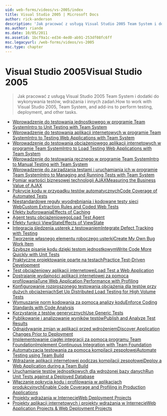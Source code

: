 ```yaml
---
uid: web-forms/videos/vs-2005/index
title: Visual Studio 2005 | Microsoft Docs
author: rick-anderson
description: 'Jak pracować z usługą Visual Studio 2005 Team System i dodatki do wykonywania testów, wdrażania i innych zadań.'
ms.author: riande
ms.date: 10/05/2011
ms.assetid: 1bcf9a1c-ed34-4ed0-ab91-253df08fc6ff
msc.legacyurl: /web-forms/videos/vs-2005
msc.type: chapter
---
```

<a name="visual-studio-2005"></a><span data-ttu-id="2baad-103">Visual Studio 2005</span><span class="sxs-lookup"><span data-stu-id="2baad-103">Visual Studio 2005</span></span>
====================
> <span data-ttu-id="2baad-104">Jak pracować z usługą Visual Studio 2005 Team System i dodatki do wykonywania testów, wdrażania i innych zadań.</span><span class="sxs-lookup"><span data-stu-id="2baad-104">How to work with Visual Studio 2005, Team System, and add-ins to perform testing, deployment, and other tasks.</span></span>


- [<span data-ttu-id="2baad-105">Wprowadzenie do testowania jednostkowego w programie Team System</span><span class="sxs-lookup"><span data-stu-id="2baad-105">Intro to Unit Testing with Team System</span></span>](introduction-to-unit-testing-with-team-system.md)
- [<span data-ttu-id="2baad-106">Wprowadzenie do testowania aplikacji internetowych w programie Team System</span><span class="sxs-lookup"><span data-stu-id="2baad-106">Intro to Testing Web Applications with Team System</span></span>](introduction-to-testing-web-applications-with-team-system.md)
- [<span data-ttu-id="2baad-107">Wprowadzenie do testowania obciążeniowego aplikacji internetowych w programie Team System</span><span class="sxs-lookup"><span data-stu-id="2baad-107">Intro to Load Testing Web Applications with Team System</span></span>](introduction-to-load-testing-web-applications-with-team-system.md)
- [<span data-ttu-id="2baad-108">Wprowadzenie do testowania ręcznego w programie Team System</span><span class="sxs-lookup"><span data-stu-id="2baad-108">Intro to Manual Testing with Team System</span></span>](introduction-to-manual-testing-with-team-system.md)
- [<span data-ttu-id="2baad-109">Wprowadzenie do zarządzania testami i uruchamiania ich w programie Team System</span><span class="sxs-lookup"><span data-stu-id="2baad-109">Intro to Managing and Running Tests with Team System</span></span>](introduction-to-managing-and-running-tests-with-team-system.md)
- [<span data-ttu-id="2baad-110">Pomiar wartości biznesowej technologii AJAX</span><span class="sxs-lookup"><span data-stu-id="2baad-110">Measuring the Business Value of AJAX</span></span>](measuring-the-business-value-of-ajax.md)
- [<span data-ttu-id="2baad-111">Pokrycie kodu w przypadku testów automatycznych</span><span class="sxs-lookup"><span data-stu-id="2baad-111">Code Coverage of Automated Tests</span></span>](code-coverage-of-automated-tests.md)
- [<span data-ttu-id="2baad-112">Niestandardowe reguły wyodrębniania i kodowane testy sieci Web</span><span class="sxs-lookup"><span data-stu-id="2baad-112">Custom Extraction Rules and Coded Web Tests</span></span>](custom-extraction-rules-and-coded-web-tests.md)
- [<span data-ttu-id="2baad-113">Efekty buforowania</span><span class="sxs-lookup"><span data-stu-id="2baad-113">Effects of Caching</span></span>](the-effects-of-caching.md)
- [<span data-ttu-id="2baad-114">Agent testu obciążeniowego</span><span class="sxs-lookup"><span data-stu-id="2baad-114">Load Test Agent</span></span>](using-the-load-test-agent.md)
- [<span data-ttu-id="2baad-115">Efekty funkcji ViewState</span><span class="sxs-lookup"><span data-stu-id="2baad-115">Effects of ViewState</span></span>](the-effects-of-viewstate.md)
- [<span data-ttu-id="2baad-116">Integracja śledzenia usterek z testowaniem</span><span class="sxs-lookup"><span data-stu-id="2baad-116">Integrate Defect Tracking with Testing</span></span>](how-do-i-integrate-defect-tracking-with-testing.md)
- [<span data-ttu-id="2baad-117">Tworzenie własnego elementu roboczego usterki</span><span class="sxs-lookup"><span data-stu-id="2baad-117">Create My Own Bug Work Item</span></span>](how-do-i-create-my-own-bug-work-item.md)
- [<span data-ttu-id="2baad-118">Szybsze pisanie kodu dzięki testom jednostkowym</span><span class="sxs-lookup"><span data-stu-id="2baad-118">Write Code More Quickly with Unit Tests</span></span>](how-do-i-write-code-more-quickly-with-unit-tests.md)
- [<span data-ttu-id="2baad-119">Praktyczne projektowanie oparte na testach</span><span class="sxs-lookup"><span data-stu-id="2baad-119">Practice Test-Driven Development</span></span>](how-do-i-practice-test-driven-development.md)
- [<span data-ttu-id="2baad-120">Test obciążeniowy aplikacji internetowej</span><span class="sxs-lookup"><span data-stu-id="2baad-120">Load Test a Web Application</span></span>](how-do-i-load-test-a-web-application.md)
- [<span data-ttu-id="2baad-121">Dostrajanie wydajności aplikacji internetowej za pomocą profilowania</span><span class="sxs-lookup"><span data-stu-id="2baad-121">Tune Web Application Performance with Profiling</span></span>](how-do-i-tune-web-application-performance-with-profiling.md)
- [<span data-ttu-id="2baad-122">Konfigurowanie rozproszonego testowania obciążenia dla testów przy dużych obciążeniach</span><span class="sxs-lookup"><span data-stu-id="2baad-122">Set Up Distributed Load Testing for High Volume Tests</span></span>](how-do-i-set-up-distributed-load-testing-for-high-volume-tests.md)
- [<span data-ttu-id="2baad-123">Wymuszanie norm kodowania za pomocą analizy kodu</span><span class="sxs-lookup"><span data-stu-id="2baad-123">Enforce Coding Standards with Code Analysis</span></span>](how-do-i-enforce-coding-standards-with-code-analysis.md)
- [<span data-ttu-id="2baad-124">Korzystanie z testów generycznych</span><span class="sxs-lookup"><span data-stu-id="2baad-124">Use Generic Tests</span></span>](how-do-i-use-generic-tests.md)
- [<span data-ttu-id="2baad-125">Publikowanie i analizowanie wyników testów</span><span class="sxs-lookup"><span data-stu-id="2baad-125">Publish and Analyze Test Results</span></span>](how-do-i-publish-and-analyze-test-results.md)
- [<span data-ttu-id="2baad-126">Odnajdywanie zmian w aplikacji przed wdrożeniem</span><span class="sxs-lookup"><span data-stu-id="2baad-126">Discover Application Changes Prior to Deployment</span></span>](how-do-i-discover-application-changes-prior-to-deployment.md)
- [<span data-ttu-id="2baad-127">Implementowanie ciągłej integracji za pomocą programu Team Foundation</span><span class="sxs-lookup"><span data-stu-id="2baad-127">Implement Continuous Integration with Team Foundation</span></span>](how-do-i-implement-continuous-integration-with-team-foundation.md)
- [<span data-ttu-id="2baad-128">Automatyzacja testowania za pomocą kompilacji zespołowej</span><span class="sxs-lookup"><span data-stu-id="2baad-128">Automate Testing using Team Build</span></span>](how-do-i-automate-testing-using-team-build.md)
- [<span data-ttu-id="2baad-129">Wdrażanie aplikacji internetowej podczas kompilacji zespołowej</span><span class="sxs-lookup"><span data-stu-id="2baad-129">Deploy a Web Application during a Team Build</span></span>](how-do-i-deploy-a-web-application-during-a-team-build.md)
- [<span data-ttu-id="2baad-130">Uruchamianie testów jednostkowych dla wdrożonej bazy danych</span><span class="sxs-lookup"><span data-stu-id="2baad-130">Run Unit Tests against a Deployed Database</span></span>](how-do-i-run-unit-tests-against-a-deployed-database.md)
- [<span data-ttu-id="2baad-131">Włączanie pokrycia kodu i profilowania w aplikacjach produkcyjnych</span><span class="sxs-lookup"><span data-stu-id="2baad-131">Enable Code Coverage and Profiling in Production Applications</span></span>](how-do-i-enable-code-coverage-and-profiling-in-production-applications.md)
- [<span data-ttu-id="2baad-132">Projekty wdrażania w Internecie</span><span class="sxs-lookup"><span data-stu-id="2baad-132">Web Deployment Projects</span></span>](web-deployment-projects.md)
- [<span data-ttu-id="2baad-133">Projekty aplikacji internetowych i projekty wdrażania w Internecie</span><span class="sxs-lookup"><span data-stu-id="2baad-133">Web Application Projects & Web Deployment Projects</span></span>](web-application-projects-web-deployment-projects.md)
